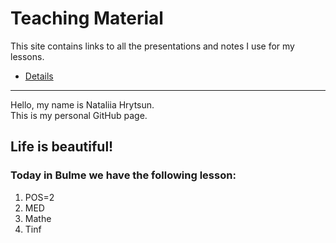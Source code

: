 # Teaching Material

This site contains links to all the presentations and notes I use for my lessons.

- [Details](details.md)

---

Hello, my name is Nataliia Hrytsun.  
This is my personal GitHub page.

## Life is beautiful!

### Today in Bulme we have the following lesson:

1. POS=2
2. MED
3. Mathe
4. Tinf



